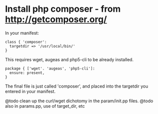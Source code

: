 # Install php composer - from http://getcomposer.org/

In your manifest:

    class { 'composer':
      targetdir => '/usr/local/bin/'
    }

This requires wget, augeas and php5-cli to be already installed.

    package { ['wget'. 'augeas', 'php5-cli']:
      ensure: present,
    }

The final file is just called 'composer', and placed into the targetdir you entered in your manifest.

@todo clean up the curl/wget dichotomy in the param/init.pp files.
@todo also in params.pp, use of target_dir, etc
